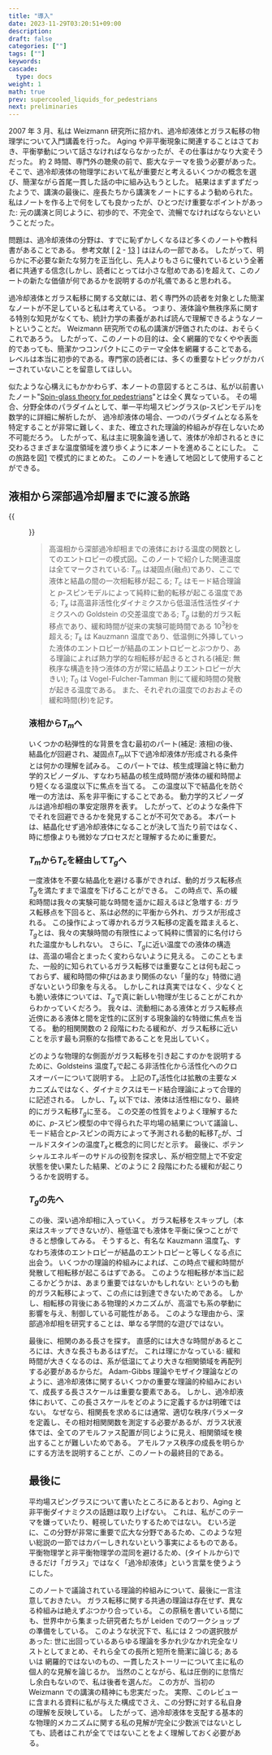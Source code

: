 ```yaml
---
title: "導入"
date: 2023-11-29T03:20:51+09:00
description:
draft: false
categories: [""]
tags: [""]
keywords:
cascade:
  type: docs
weight: 1
math: true
prev: supercooled_liquids_for_pedestrians
next: preliminaries
---
```


2007 年 3 月、私は Weizmann 研究所に招かれ、過冷却液体とガラス転移の物理学について入門講義を行った。
Aging や非平衡現象に関連することはさておき、平衡挙動について話さなければならなかったが、その仕事はかなり大変そうだった。
約 2 時間、専門外の聴衆の前で、膨大なテーマを扱う必要があった。
そこで、過冷却液体の物理学において私が重要だと考えるいくつかの概念を選び、簡潔ながら首尾一貫した話の中に組み込もうとした。
結果はまずまずだったようで、講演の最後に、座長たちから講演をノートにするよう勧められた。
私はノートを作る上で何をしても良かったが、ひとつだけ重要なポイントがあった:
元の講演と同じように、初歩的で、不完全で、流暢でなければならないということだった。

問題は、過冷却液体の分野は、すでに恥ずかしくなるほど多くのノートや教科書があることである。
参考文献
\[
[2](https://ar5iv.labs.arxiv.org/html/0903.4264#bib.bib2) -
[13](https://ar5iv.labs.arxiv.org/html/0903.4264#bib.bib13)
\]
はほんの一部である。
したがって、明らかに不必要な新たな努力を正当化し、先人よりもさらに優れているという全著者に共通する信念(しかし、読者にとっては小さな慰めである)を超えて、このノートの新たな価値が何であるかを説明するのが礼儀であると思われる。

過冷却液体とガラス転移に関する文献には、若く専門外の読者を対象とした簡潔なノートが不足していると私は考えている。
つまり、液体論や無秩序系に関する特別な知見がなくても、統計力学の素養があれば読んで理解できるようなノートということだ。
Weizmann 研究所での私の講演が評価されたのは、おそらくこれであろう。
したがって、このノートの目的は、全く網羅的でなくやや表面的であっても、簡潔かつコンパクトにこのテーマ全体を網羅することである。
レベルは本当に初歩的である。専門家の読者には、多くの重要なトピックがカバーされていないことを留意してほしい。

似たような心構えにもかかわらず、本ノートの意図するところは、私が以前書いたノート"[Spin-glass theory for pedestrians](https://ar5iv.labs.arxiv.org/html/0903.4264#bib.bib14)"とは全く異なっている。
その場合、分野全体のパラダイムとして、単一平均場スピングラス(p-スピンモデル)を数学的に詳細に解析したが、
過冷却液体の場合、一つのパラダイムとなる系を特定することが非常に難しく、また、確立された理論的枠組みが存在しないため不可能だろう。
したがって、私は主に現象論を通して、液体が冷却されるときに交わるさまざまな温度領域を渡り歩くように本ノートを進めることにした。
この旅路を図[1](https://ar5iv.labs.arxiv.org/html/0903.4264/assets/x1.png) で模式的にまとめた。
このノートを通して地図として使用することができる。

## 液相から深部過冷却層までに渡る旅路

{{<figure src="https://ar5iv.labs.arxiv.org/html/0903.4264/assets/x1.png" class="center" alt="過冷却液体の旅路" title="Fig.1: 過冷却液体の旅路" width="700">}}

> 高温相から深部過冷却相までの液体における温度の関数としてのエントロピーの模式図。このノートで紹介した関連温度は全てマークされている:
> $T_m$ は凝固点(融点)であり、ここで液体と結晶の間の一次相転移が起こる;
> $T_c$ はモード結合理論と $p$-スピンモデルによって純粋に動的転移が起こる温度である;
> $T_x$ は高温非活性化ダイナミクスから低温活性活性ダイナミクスへの Goldstein の交差温度である;
> $T_g$ は動的ガラス転移点であり、緩和時間が従来の実験可能時間である $10^3$秒を超える;
> $T_k$ は Kauzmann 温度であり、低温側に外挿していった液体のエントロピーが結晶のエントロピーとぶつかり、ある理論によれば熱力学的な相転移が起きるとされる(補足: 無秩序な構造を持つ液体の方が常に結晶よりエントロピーが大きい);
> $T_0$ は Vogel-Fulcher-Tamman 則にて緩和時間の発散が起きる温度である。
> また、それぞれの温度でのおおよその緩和時間(秒)を記す。

### 液相から$T_m$へ

いくつかの粘弾性的な背景を含む最初のパート(補足: 液相)の後、結晶化が回避され、凝固点$T_m$以下で過冷却液体が形成される条件とは何かの理解を試みる。
このパートでは、核生成理論と特に動力学的スピノーダル、すなわち結晶の核生成時間が液体の緩和時間より短くなる温度以下に焦点を当てる。
この温度以下で結晶化を防ぐ唯一の方法は、系を非平衡にすることである。
動力学的スピノーダルは過冷却相の準安定限界を表す。
したがって、どのような条件下でそれを回避できるかを発見することが不可欠である。
本パートは、結晶化せず過冷却液体になることが決して当たり前ではなく、時に想像よりも微妙なプロセスだと理解するために重要だ。

### $T_m$から$T_c$を経由して$T_g$へ

一度液体を不要な結晶化を避ける事ができれば、動的ガラス転移点$T_g$を満たすまで温度を下げることができる。
この時点で、系の緩和時間は我々の実験可能な時間を遥かに超えるほど急増する:
ガラス転移点を下回ると、系は必然的に平衡から外れ、ガラスが形成される。
この操作によって導かれるガラス転移の定義を踏まえると、$T_g$とは、我々の実験時間の有限性によって純粋に慣習的に名付けられた温度かもしれない。
さらに、$T_g$に近い温度での液体の構造は、高温の場合とまったく変わらないように見える。
このこともまた、一般的に知られているガラス転移では重要なことは何も起こっておらず、緩和時間の伸びはあまり関係のない「量的な」特徴に過ぎないという印象を与える。
しかしこれは真実ではなく、少なくとも脆い液体については、$T_g$で真に新しい物理が生じることがこれからわかっていくだろう。
我々は、流動相にある液体とガラス転移点近傍にある液体と間を定性的に区別する現象論的な特徴に焦点を当てる。
動的相関関数の 2 段階にわたる緩和が、ガラス転移に近いことを示す最も洞察的な指標であることを見出していく。

どのような物理的な側面がガラス転移を引き起こすのかを説明するために、Goldsteins 温度$T_x$で起こる非活性化から活性化へのクロスオーバーについて説明する。
上記の$T_x$活性化は拡散の主要なメカニズムではなく、ダイナミクスはモード結合理論によって合理的に記述される。
しかし、$T_x$ 以下では、液体は活性相になり、最終的にガラス転移$T_g$に至る。
この交差の性質をよりよく理解するために、$p$-スピン模型の中で得られた平均場の結果について議論し、モード結合と$p$-スピンの両方によって予測される動的転移$T_c$が、ゴールドスタインの温度$T_x$と概念的に同じだと示す。
最後に、ポテンシャルエネルギーのサドルの役割を探求し、系が相空間上で不安定状態を使い果たした結果、どのように 2 段階にわたる緩和が起こりうるかを説明する。

### $T_g$の先へ

この後、深い過冷却相に入っていく。
ガラス転移をスキップし（本来はスキップできないが）、極低温でも液体を平衡に保つことができると想像してみる。
そうすると、有名な Kauzmann 温度$T_k$、すなわち液体のエントロピーが結晶のエントロピーと等しくなる点に出会う。
いくつかの理論的枠組みによれば、この時点で緩和時間が発散して相転移が起こるはずである。
このような相転移が本当に起こるかどうかは、あまり重要ではないかもしれない:
というのも動的ガラス転移によって、この点には到達できないためである。
しかし、相転移の背後にある物理的メカニズムが、高温でも系の挙動に影響を与え、制御している可能性がある。
このような理由から、深部過冷却相を研究することは、単なる学問的な遊びではない。

最後に、相関のある長さを探す。
直感的には大きな時間があるところには、大きな長さもあるはずだ。
これは理にかなっている:
緩和時間が大きくなるのは、系が低温にてより大きな相関領域を再配列する必要があるからだ。
Adam-Gibbs 理論やモザイク理論などのように、過冷却液体に関するいくつかの重要な理論的枠組みにおいて、成長する長さスケールは重要な要素である。
しかし、過冷却液体において、この長さスケールをどのように定義するかは明確ではない。
なぜなら、相関長を求めるには通常、適切な秩序パラメータを定義し、その相対相関関数を測定する必要があるが、ガラス状液体では、全てのアモルファス配置が同じように見え、相関領域を検出することが難しいためである。
アモルファス秩序の成長を明らかにする方法を説明することが、このノートの最終目的である。

## 最後に

平均場スピングラスについて書いたところにあるとおり、Aging と非平衡ダイナミクスの話題は取り上げない。
これは、私がこのテーマを嫌っていたり、軽視していたりするためではない。
むいろ逆に、この分野が非常に重要で広大な分野であるため、このような短い総説の一節ではカバーしきれないという事実によるものである。
平衡物理学と非平衡物理学の混同を避けるため、(タイトルから)できるだけ「ガラス」ではなく「過冷却液体」という言葉を使うようにした。

このノートで議論されている理論的枠組みについて、最後に一言注意しておきたい。
ガラス転移に関する共通の理論は存在せず、異なる枠組みは絶えずぶつかり合っている。
この原稿を書いている間にも、世界中から集まった研究者たちが Leiden でのワークショップの準備をしている。
このような状況下で、私には 2 つの選択肢があった:
世に出回っているあらゆる理論を多かれ少なかれ完全なリストとしてまとめ、それら全ての長所と短所を簡潔に論じる;
あるいは 網羅的ではないのもの、一貫したストーリーについて主に私の個人的な見解を論じるか。
当然のことながら、私は圧倒的に怠惰だし余白もないので、私は後者を選んだ。
この方が、当初の Weizmann での講演の精神にも忠実だった。
実際、このレビューに含まれる資料に私が与えた構成でさえ、この分野に対する私自身の理解を反映している。
したがって、過冷却液体を支配する基本的な物理的メカニズムに関する私の見解が完全に少数派ではないとしても、読者はこれが全てではないことをよく理解しておく必要がある。
